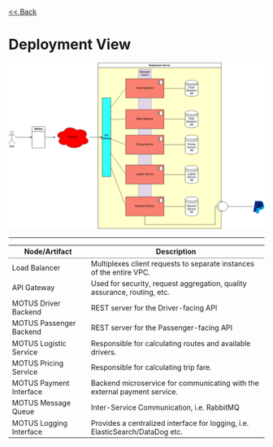 [<< Back](/README.md)

# Deployment View

![Deployment View Diagram](../materials/deployment_view.drawio.png)

---

<table cellspacing="0" cellpadding="6" rules="groups">
  <thead>
    <tr>
      <th scope="col">Node/Artifact</th>
      <th scope="col">Description</th>
    </tr>
  </thead>

  <tbody>
    <tr>
      <td>Load Balancer</td>
      <td>Multiplexes client requests to separate instances of the entire VPC.</td>
    </tr>
    <tr>
      <td>API Gateway</td>
      <td> Used for security, request aggregation, quality assurance, routing, etc.</td>
    </tr>
    <tr>
      <td>MOTUS Driver Backend</td>
      <td>REST server for the Driver-facing API</td>
    </tr>
    <tr>
      <td>MOTUS Passenger Backend</td>
      <td>REST server for the Passenger-facing API</td>
    </tr>
    <tr>
      <td>MOTUS Logistic Service</td>
      <td>Responsible for calculating routes and available drivers.</td>
    </tr>
    <tr>
      <td>MOTUS Pricing Service</td>
      <td>Responsible for calculating trip fare.</td>
    </tr>
    <tr>
      <td>MOTUS Payment Interface</td>
      <td>Backend microservice for communicating with the external payment service.</td>
    </tr>
    <tr>
      <td>MOTUS Message Queue</td>
      <td>Inter-Service Communication, i.e. RabbitMQ</td>
    </tr>
    <tr>
      <td>MOTUS Logging Interface</td>
      <td>Provides a centralized interface for logging, i.e. ElasticSearch/DataDog etc. </td>
    </tr>
  </tbody>
</table>
